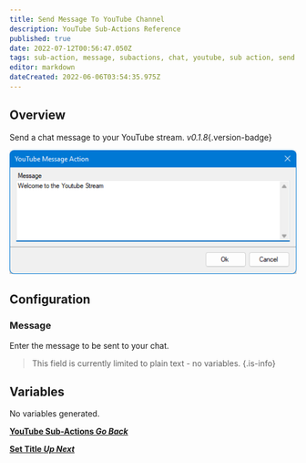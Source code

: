 ```yaml
---
title: Send Message To YouTube Channel
description: YouTube Sub-Actions Reference
published: true
date: 2022-07-12T00:56:47.050Z
tags: sub-action, message, subactions, chat, youtube, sub action, send message
editor: markdown
dateCreated: 2022-06-06T03:54:35.975Z
---
```


## Overview

Send a chat message to your YouTube stream. *v0.1.8*{.version-badge}

![send-yt-message-input.png](/send-message-yt/send-yt-message-input.png)

## Configuration
### Message

Enter the message to be sent to your chat.

> This field is currently limited to plain text - no variables.
{.is-info}

## Variables
No variables generated.

<section class="btn-grid my-5">
    
  [<i class="mdi mdi-chevron-left"></i>**YouTube Sub-Actions *Go Back***](/en/Sub-Actions/YouTube)
  
  [<i class="mdi mdi-youtube text--youtube"></i>**Set Title *Up Next***](/en/Sub-Actions/Youtube/Set-Title)
  
</section>